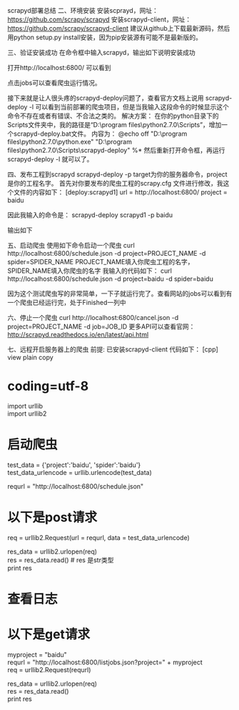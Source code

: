 scrapyd部署总结
二、环境安装
安装scprayd，网址：https://github.com/scrapy/scrapyd
安装scrapyd-client，网址：https://github.com/scrapy/scrapyd-client
建议从github上下载最新源码，然后用python setup.py install安装，因为pip安装源有可能不是最新版的。

三、验证安装成功
在命令框中输入scrapyd，输出如下说明安装成功


打开http://localhost:6800/ 可以看到



点击jobs可以查看爬虫运行情况。


接下来就是让人很头疼的scrapyd-deploy问题了，查看官方文档上说用
scrapyd-deploy -l
可以看到当前部署的爬虫项目，但是当我输入这段命令的时候显示这个命令不存在或者有错误、不合法之类的。
解决方案：
在你的python目录下的Scripts文件夹中，我的路径是“D:\program files\python2.7.0\Scripts”，增加一个scrapyd-deploy.bat文件。
内容为：
@echo off
"D:\program files\python2.7.0\python.exe" "D:\program files\python2.7.0\Scripts\scrapyd-deploy" %*
然后重新打开命令框，再运行scrapyd-deploy -l 就可以了。

四、发布工程到scrapyd
scrapyd-deploy <target> -p <project>
target为你的服务器命令，project是你的工程名字。
首先对你要发布的爬虫工程的scrapy.cfg 文件进行修改，我这个文件的内容如下：
[deploy:scrapyd1]
url = http://localhost:6800/
project = baidu

因此我输入的命令是：
scrapyd-deploy scrapyd1 -p baidu

输出如下


五、启动爬虫
使用如下命令启动一个爬虫
curl http://localhost:6800/schedule.json -d project=PROJECT_NAME -d spider=SPIDER_NAME
PROJECT_NAME填入你爬虫工程的名字，SPIDER_NAME填入你爬虫的名字
我输入的代码如下：
curl http://localhost:6800/schedule.json -d project=baidu -d spider=baidu


因为这个测试爬虫写的非常简单，一下子就运行完了。查看网站的jobs可以看到有一个爬虫已经运行完，处于Finished一列中

六、停止一个爬虫
curl http://localhost:6800/cancel.json -d project=PROJECT_NAME -d job=JOB_ID
更多API可以查看官网：http://scrapyd.readthedocs.io/en/latest/api.html

七、远程开启服务器上的爬虫
前提: 已安装scrapyd-client
代码如下：
[cpp] view plain
copy
# coding=utf-8  
import urllib  
import urllib2  


# 启动爬虫  
test_data = {'project':'baidu', 'spider':'baidu'}  
test_data_urlencode = urllib.urlencode(test_data)  

requrl = "http://localhost:6800/schedule.json"  

# 以下是post请求  
req = urllib2.Request(url = requrl, data = test_data_urlencode)  

res_data = urllib2.urlopen(req)  
res = res_data.read()  # res 是str类型  
print res  

# 查看日志  
# 以下是get请求  
myproject = "baidu"  
requrl = "http://localhost:6800/listjobs.json?project=" + myproject   
req = urllib2.Request(requrl)  

res_data = urllib2.urlopen(req)  
res = res_data.read()  
print res  